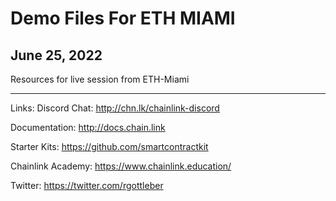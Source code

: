 # Demo Files For ETH MIAMI 
## June 25, 2022 

Resources for live session from ETH-Miami

---
Links:
Discord Chat: http://chn.lk/chainlink-discord 

Documentation: http://docs.chain.link 

Starter Kits: https://github.com/smartcontractkit

Chainlink Academy: https://www.chainlink.education/ 

Twitter: https://twitter.com/rgottleber